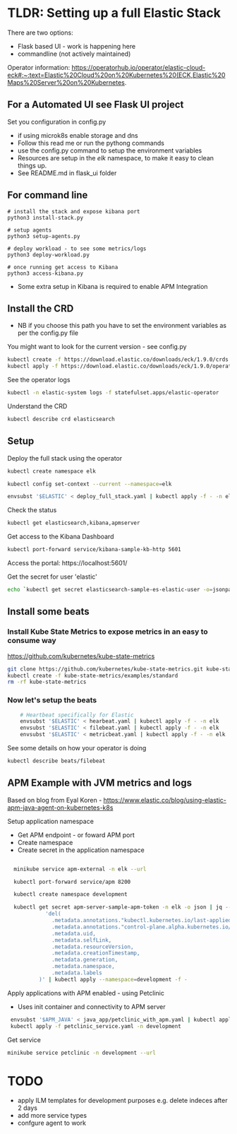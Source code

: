 # TLDR: Setting up a full Elastic Stack 

There are two options:
* Flask based UI - work is happening here
* commandline (not actively maintained)

Operator information:
https://operatorhub.io/operator/elastic-cloud-eck#:~:text=Elastic%20Cloud%20on%20Kubernetes%20(ECK,Elastic%20Maps%20Server%20on%20Kubernetes.


## For a Automated UI see Flask UI project

Set you configuration in config.py
* if using microk8s enable storage and dns
* Follow this read me or run the pythong commands
* use the config.py command to setup the environment variables
* Resources are setup in the *elk* namespace, to make it easy to clean things up.
* See README.md in flask_ui folder



## For command line
```
# install the stack and expose kibana port
python3 install-stack.py

# setup agents
python3 setup-agents.py

# deploy workload - to see some metrics/logs
python3 deploy-workload.py

# once running get access to Kibana
python3 access-kibana.py

```

* Some extra setup in Kibana is required to enable APM Integration

## Install the CRD
* NB if you choose this path you have to set the environment variables as per the config.py file

You might want to look for the current version - see config.py
```bash
kubectl create -f https://download.elastic.co/downloads/eck/1.9.0/crds.yaml
kubectl apply -f https://download.elastic.co/downloads/eck/1.9.0/operator.yaml
```

See the operator logs
```bash
kubectl -n elastic-system logs -f statefulset.apps/elastic-operator
```

Understand the CRD
```bash
kubectl describe crd elasticsearch
```



## Setup
Deploy the full stack using the operator
```bash
kubectl create namespace elk

kubectl config set-context --current --namespace=elk

envsubst '$ELASTIC' < deploy_full_stack.yaml | kubectl apply -f - -n elk
```

Check the status
```bash
kubectl get elasticsearch,kibana,apmserver
```

Get access to the Kibana Dashboard
```bash
kubectl port-forward service/kibana-sample-kb-http 5601
```

Access the portal: https://localhost:5601/

Get the secret for user 'elastic'
```bash
echo `kubectl get secret elasticsearch-sample-es-elastic-user -o=jsonpath='{.data.elastic}' | base64 --decode`
```

## Install some beats

### Install Kube State Metrics to expose metrics in an easy to consume way
https://github.com/kubernetes/kube-state-metrics
```bash
git clone https://github.com/kubernetes/kube-state-metrics.git kube-state-metrics 
kubectl create -f kube-state-metrics/examples/standard
rm -rf kube-state-metrics
```

### Now let's setup the beats
```bash
    # Heartbeat specifically for Elastic
    envsubst '$ELASTIC' < hearbeat.yaml | kubectl apply -f - -n elk
    envsubst '$ELASTIC' < filebeat.yaml | kubectl apply -f - -n elk
    envsubst '$ELASTIC' < metricbeat.yaml | kubectl apply -f - -n elk
```

See some details on how your operator is doing
```bash
kubectl describe beats/filebeat 
```

## APM Example with JVM metrics and logs

Based on blog from Eyal Koren - https://www.elastic.co/blog/using-elastic-apm-java-agent-on-kubernetes-k8s

Setup application namespace
* Get APM endpoint - or foward APM port 
* Create namespace
* Create secret in the application namespace 
```bash

  minikube service apm-external -n elk --url

  kubectl port-forward service/apm 8200

  kubectl create namespace development

  kubectl get secret apm-server-sample-apm-token -n elk -o json | jq --sort-keys \
            'del(
              .metadata.annotations."kubectl.kubernetes.io/last-applied-configuration",
              .metadata.annotations."control-plane.alpha.kubernetes.io/leader",
              .metadata.uid,
              .metadata.selfLink,
              .metadata.resourceVersion,
              .metadata.creationTimestamp,
              .metadata.generation,
              .metadata.namespace,
              .metadata.labels
          )' | kubectl apply --namespace=development -f -
```

Apply applications with APM enabled - using Petclinic
* Uses init container and connectivity to APM server
```bash
 envsubst '$APM_JAVA' < java_app/petclinic_with_apm.yaml | kubectl apply -f - -n development
 kubectl apply -f petclinic_service.yaml -n development
```

Get service
```bash
minikube service petclinic -n development --url
```



# TODO
* apply ILM templates for development purposes e.g. delete indeces after 2 days
* add more service types
* confgure agent to work